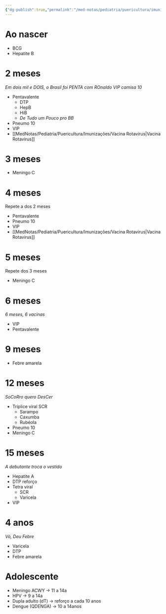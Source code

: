 ```yaml
---
{"dg-publish":true,"permalink":"/med-notas/pediatria/puericultura/imunizacoes/calendario-vacinal/"}
---
```


# Ao nascer
- BCG
- Hepatite B
# 2 meses
*Em dois mil e DOIS, o Brasil foi PENTA com ROnaldo VIP camisa 10*
- Pentavalente
	- DTP
	- HepB
	- HiB
	- *De Tudo um Pouco pro BB*
- Pneumo 10
- VIP
- [[MedNotas/Pediatria/Puericultura/Imunizações/Vacina Rotavirus\|Vacina Rotavirus]]

# 3 meses
- Meningo C

# 4 meses
Repete a dos 2 meses
- Pentavalente
- Pneumo 10
- VIP
- [[MedNotas/Pediatria/Puericultura/Imunizações/Vacina Rotavirus\|Vacina Rotavirus]]

# 5 meses
Repete dos 3 meses
- Meningo C

# 6 meses
*6 meses, 6 vacinas*
- VIP
- Pentavalente

# 9 meses
- Febre amarela

# 12 meses
*SoCoRro quero DesCer*
- Tríplice viral SCR
	- Sarampo
	- Caxumba
	- Rubéola
- Pneumo 10
- Meningo C

# 15 meses
*A debutante troca o vestido*
- Hepatite A
- DTP reforço
- Tetra viral 
	- SCR
	- Varicela
- VIP

# 4 anos
*Vó, Deu Febre*
- Varicela
- DTP
- Febre amarela

# Adolescente
- Meningo ACWY -> 11 a 14a
- HPV -> 9 a 14a
- Dupla adulto (dT) -> reforço a cada 10 anos
- Dengue (QDENGA) -> 10 a 14anos